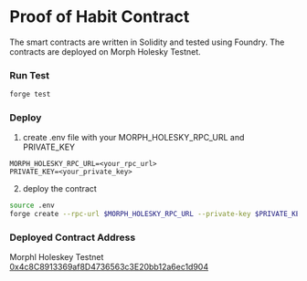 # Proof of Habit Contract
The smart contracts are written in Solidity and tested using Foundry. 
The contracts are deployed on Morph Holesky Testnet.

### Run Test

```bash
forge test
```

### Deploy

1. create .env file with your MORPH_HOLESKY_RPC_URL and PRIVATE_KEY

```
MORPH_HOLESKY_RPC_URL=<your_rpc_url>
PRIVATE_KEY=<your_private_key>
```

2. deploy the contract

```bash
source .env
forge create --rpc-url $MORPH_HOLESKY_RPC_URL --private-key $PRIVATE_KEY --legacy src/Habit.sol:HabitContract
```


### Deployed Contract Address
Morphl Holeskey Testnet
[0x4c8C8913369af8D4736563c3E20bb12a6ec1d904](https://explorer-holesky.morphl2.io/address/0x4c8C8913369af8D4736563c3E20bb12a6ec1d904)
